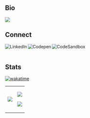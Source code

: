 ## Bio
<a title="Rodgers M Gitau" href="https://rodgersgitau.vercel.app" align="center">
  <img src="https://res.cloudinary.com/valdadyne/image/upload/v1692133381/RG_Profile_Banner.gif" />
</a>
        
<br clear="both"/>

## Connect

<div align="left">
  <a href="https://www.linkedin.com/in/rodgersgitau/" >
    <img align="left" alt="LinkedIn" src="https://img.shields.io/badge/linkedin-%230D76A8.svg?style=for-the-badge&logo=linkedin&logoColor=white" />
  </a>
  <a href="https://codepen.io/rodgersgitau" >
     <img align="left" alt="Codepen" src="https://img.shields.io/badge/CodePen-%23f6f6f6.svg?style=for-the-badge&logo=codepen&logoColor=black"/>
  </a>
  <a href="https://codesandbox.io/u/rodgersgitau" >
     <img align="left" alt="CodeSandbox" src="https://img.shields.io/badge/CodeSandBox-%232323.svg?style=for-the-badge&logo=codesandbox&logoColor=white" />
  </a>
</div>

<br clear="both"/>
<br />    

## Stats
[![wakatime](https://wakatime.com/badge/user/079a160f-031f-4cf0-a895-cefa57e2b0ff.svg)](https://wakatime.com/@079a160f-031f-4cf0-a895-cefa57e2b0ff)

<table>
  <tr>
    <td valign="middle">
        <picture>
          <source
            srcset="https://rodgersgitau-stats.vercel.app/api/wakatime?username=rodgersgitau&layout=compact&theme=dark"
            media="(prefers-color-scheme: dark)"
          />
          <source
            srcset="https://rodgersgitau-stats.vercel.app/api/wakatime?username=rodgersgitau&layout=compact"
            media="(prefers-color-scheme: light), (prefers-color-scheme: no-preference)"
          />
          <img src="https://rodgersgitau-stats.vercel.app/api/wakatime?username=rodgersgitau&layout=compact&theme=dark" />
        </picture>
    </td>
    <td valign="middle">
      <p>
        <picture>
          <source
            srcset="https://github-readme-streak-stats.herokuapp.com?user=rodgersgitau&theme=dark&date_format=M%20j%5B%2C%20Y%5D"
            media="(prefers-color-scheme: dark)"
          />
          <source
            srcset="https://github-readme-streak-stats.herokuapp.com?user=rodgersgitau&date_format=M%20j%5B%2C%20Y%5D"
            media="(prefers-color-scheme: light), (prefers-color-scheme: no-preference)"
          />
          <img src="https://github-readme-streak-stats.herokuapp.com?user=rodgersgitau&date_format=M%20j%5B%2C%20Y%5D" />
        </picture>
      </p>
      <p>
        <picture>
          <source
            srcset="https://github-readme-stats.vercel.app/api?username=rodgersgitau&show_icons=true&layout=compact&theme=dark"
            media="(prefers-color-scheme: dark)"
          />
          <source
            srcset="https://github-readme-stats.vercel.app/api?username=rodgersgitau&show_icons=true&layout=compact"
            media="(prefers-color-scheme: light), (prefers-color-scheme: no-preference)"
          />
          <img src="https://github-readme-stats.vercel.app/api?username=rodgersgitau&show_icons=true&layout=compact" />
        </picture>
      </p>
    </td>
  </tr>
</table>

<br clear="both" />

<!--
**rodgersgitau/rodgersgitau** is a ✨ _special_ ✨ repository because its `README.md` (this file) appears on your GitHub profile.
-->

